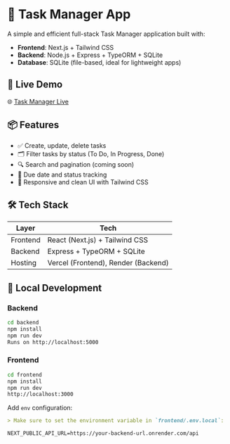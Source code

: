 # 📝 Task Manager App

A simple and efficient full-stack Task Manager application built with:

- **Frontend**: Next.js + Tailwind CSS
- **Backend**: Node.js + Express + TypeORM + SQLite
- **Database**: SQLite (file-based, ideal for lightweight apps)

## 🚀 Live Demo

🌐 [Task Manager Live](https://task-manager-mtfn.vercel.app/)

## 📦 Features

- ✅ Create, update, delete tasks
- 🗂️ Filter tasks by status (To Do, In Progress, Done)
- 🔍 Search and pagination (coming soon)
- 📆 Due date and status tracking
- 🎯 Responsive and clean UI with Tailwind CSS

## 🛠️ Tech Stack

| Layer     | Tech                        |
|-----------|-----------------------------|
| Frontend  | React (Next.js) + Tailwind CSS |
| Backend   | Express + TypeORM + SQLite |
| Hosting   | Vercel (Frontend), Render (Backend) |

## 🧪 Local Development

### Backend

```bash
cd backend
npm install
npm run dev
Runs on http://localhost:5000
```
### Frontend
```bash
cd frontend
npm install
npm run dev
http://localhost:3000
```
Add `env` configuration:
```markdown
> Make sure to set the environment variable in `frontend/.env.local`:
```
```env
NEXT_PUBLIC_API_URL=https://your-backend-url.onrender.com/api



